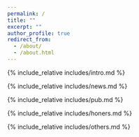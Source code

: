 ```yaml
---
permalink: /
title: ""
excerpt: ""
author_profile: true
redirect_from: 
  - /about/
  - /about.html
---
```


<span class='anchor' id='about-me'></span>
{% include_relative includes/intro.md %}

{% include_relative includes/news.md %}

{% include_relative includes/pub.md %}

{% include_relative includes/honers.md %}

{% include_relative includes/others.md %}

<div id="clustrmaps-container" style="width:300px;height:200px;">
    <script type="text/javascript" id="clustr_globe" src="//clustrmaps.com/globe.js?d=uHTHSFJYgypofzTves2fInjl_o4b4-MQZWmHFaIB1L0"></script>
</div>
